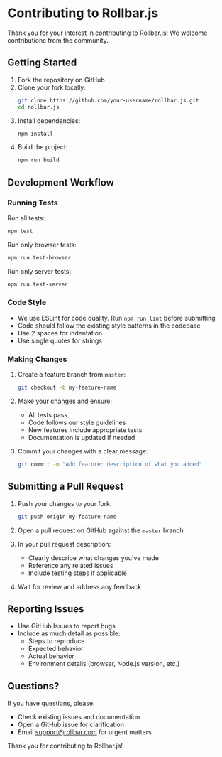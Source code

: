 # Contributing to Rollbar.js

Thank you for your interest in contributing to Rollbar.js! We welcome contributions from the community.

## Getting Started

1. Fork the repository on GitHub
2. Clone your fork locally:
   ```bash
   git clone https://github.com/your-username/rollbar.js.git
   cd rollbar.js
   ```
3. Install dependencies:
   ```bash
   npm install
   ```
4. Build the project:
   ```bash
   npm run build
   ```

## Development Workflow

### Running Tests

Run all tests:
```bash
npm test
```

Run only browser tests:
```bash
npm run test-browser
```

Run only server tests:
```bash
npm run test-server
```

### Code Style

- We use ESLint for code quality. Run `npm run lint` before submitting
- Code should follow the existing style patterns in the codebase
- Use 2 spaces for indentation
- Use single quotes for strings

### Making Changes

1. Create a feature branch from `master`:
   ```bash
   git checkout -b my-feature-name
   ```

2. Make your changes and ensure:
   - All tests pass
   - Code follows our style guidelines
   - New features include appropriate tests
   - Documentation is updated if needed

3. Commit your changes with a clear message:
   ```bash
   git commit -m "Add feature: description of what you added"
   ```

## Submitting a Pull Request

1. Push your changes to your fork:
   ```bash
   git push origin my-feature-name
   ```

2. Open a pull request on GitHub against the `master` branch

3. In your pull request description:
   - Clearly describe what changes you've made
   - Reference any related issues
   - Include testing steps if applicable

4. Wait for review and address any feedback

## Reporting Issues

- Use GitHub Issues to report bugs
- Include as much detail as possible:
  - Steps to reproduce
  - Expected behavior
  - Actual behavior
  - Environment details (browser, Node.js version, etc.)

## Questions?

If you have questions, please:
- Check existing issues and documentation
- Open a GitHub issue for clarification
- Email support@rollbar.com for urgent matters

Thank you for contributing to Rollbar.js!
